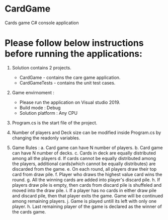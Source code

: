 # CardGame
Cards game C# console application

# Please follow below instructions before running the applications:
1.	Solution contains 2 projects.
	* CardGame - contains the care game application.
	* CardGameTests	- contains the unit test cases.

2.	Game envirnoment :
	* Please run the application on Visual studio 2019.
	* Build mode : Debug
	* Solution platform : Any CPU
	
3.	Program.cs is the start file of the project.
	
4.	Number of players and Deck size can be modified inside Program.cs
		by changing the readonly variables.
	
5.	Game Rules :
		a.	Card game can have N number of players.
		b.	Card game can have N number of decks.
		c.	Cards in deck are equally distributed among all the players
		d.	If cards cannot be equally distributed among the players,
			additional cards(which cannot be equally distributes) are discarded from the game.
		e.	On each round, all players draw their top card from draw pile.
		f.	Player who draws the highest value card wins the round.
		g.	All the winning cards are added into player's discard pile.
		h.	If players draw pile is empty, then cards from discard pile is shuffeled
			and moved into the draw pile.
		i.	If a player has no cards in either draw pile and discard pile,
			then that player exits the game. Game will be continued among remaining players.
		j.	Game is played untill its left with only one player.
		h.	Last remaining player of the game is declared as the winner of the cards game.

